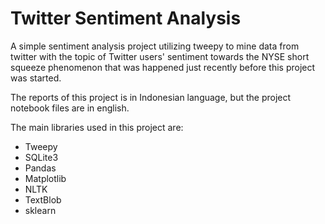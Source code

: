 # Twitter Sentiment Analysis
A simple sentiment analysis project utilizing tweepy to mine data from twitter with the topic of Twitter users' sentiment towards the NYSE short squeeze phenomenon that was happened just recently before this project was started.

The reports of this project is in Indonesian language, but the project notebook files are in english.

The main libraries used in this project are:
- Tweepy
- SQLite3
- Pandas
- Matplotlib
- NLTK
- TextBlob
- sklearn
